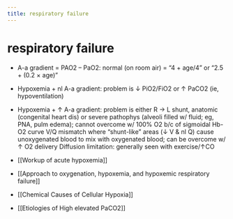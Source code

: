 ```yaml
---
title: respiratory failure
---
```


# respiratory failure

- A-a gradient = PAO2 – PaO2: normal (on room air) = “4 + age/4” or “2.5 + (0.2 × age)”
- Hypoxemia + nl A-a gradient: problem is ↓ PiO2/FiO2 or ↑ PaCO2 (ie, hypoventilation)
- Hypoxemia + ↑ A-a gradient: problem is either
  R → L shunt, anatomic (congenital heart dis) or severe pathophys (alveoli filled w/ fluid; eg, PNA, pulm edema); cannot overcome w/ 100% O2 b/c of sigmoidal Hb-O2 curve
  V/Q mismatch where “shunt-like” areas (↓ V & nl Q) cause unoxygenated blood to mix with oxygenated blood; can be overcome w/ ↑ O2 delivery
  Diffusion limitation: generally seen with exercise/↑CO

- [[Workup of acute hypoxemia]]
- [[Approach to oxygenation, hypoxemia, and hypoxemic respiratory failure]]
- [[Chemical Causes of Cellular Hypoxia]]
- [[Etiologies of High elevated PaCO2]]
